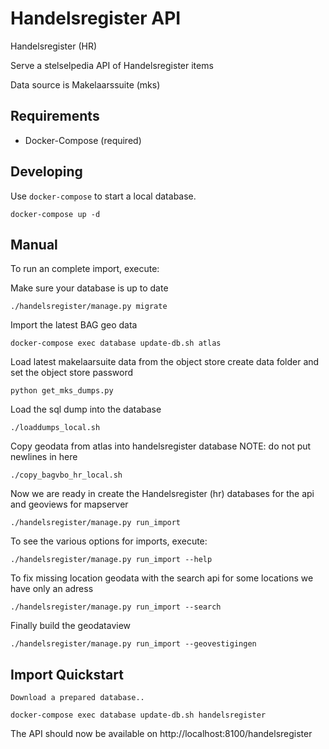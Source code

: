 Handelsregister API
=====================

Handelsregister (HR)

Serve a stelselpedia API of Handelsregister items

Data source is Makelaarssuite (mks)


Requirements
------------

* Docker-Compose (required)


Developing
----------

Use `docker-compose` to start a local database.

	docker-compose up -d

Manual
------

To run an complete import, execute:

Make sure your database is up to date

	./handelsregister/manage.py migrate


Import the latest BAG geo data

    docker-compose exec database update-db.sh atlas

Load latest makelaarsuite data from the object store
create data folder and set the object store password

    python get_mks_dumps.py

Load the sql dump into the database

    ./loaddumps_local.sh

Copy geodata from atlas into handelsregister database
NOTE: do not put newlines in here

    ./copy_bagvbo_hr_local.sh

Now we are ready in create the Handelsregister (hr) databases
for the api and geoviews for mapserver

    ./handelsregister/manage.py run_import

To see the various options for imports, execute:

    ./handelsregister/manage.py run_import --help

To fix missing location geodata with the search api
for some locations we have only an adress

    ./handelsregister/manage.py run_import --search

Finally build the geodataview

    ./handelsregister/manage.py run_import --geovestigingen


Import Quickstart
-----------------
    Download a prepared database..

    docker-compose exec database update-db.sh handelsregister 
    


The API should now be available on http://localhost:8100/handelsregister
